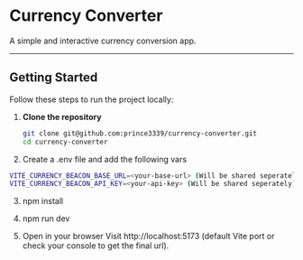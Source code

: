 # Currency Converter

A simple and interactive currency conversion app.

---

## Getting Started

Follow these steps to run the project locally:

1. **Clone the repository**  
   ```bash
   git clone git@github.com:prince3339/currency-converter.git
   cd currency-converter

2. Create a .env file and add the following vars
  ```bash
  VITE_CURRENCY_BEACON_BASE_URL=<your-base-url> (Will be shared seperately)
  VITE_CURRENCY_BEACON_API_KEY=<your-api-key> (Will be shared seperately)
 ```

3. npm install

4. npm run dev

5. Open in your browser
   Visit http://localhost:5173 (default Vite port or check your console to get the final url).
